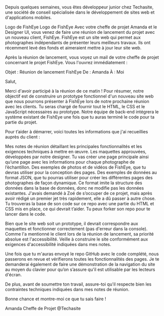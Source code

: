 Depuis quelques semaines, vous êtes développeur junior chez Techasite, une société de conseil spécialisée dans le développement de sites web et d'applications mobiles.

Logo de FishEye
Logo de FishEye
Avec votre cheffe de projet Amanda et le Designer UI, vous venez de faire une réunion de lancement du projet avec un nouveau client, FishEye. FishEye est un site web qui permet aux photographes indépendants de présenter leurs meilleurs travaux. Ils ont récemment levé des fonds et aimeraient mettre à jour leur site web. 

Après la réunion de lancement, vous voyez un mail de votre cheffe de projet concernant le projet FishEye. Vous l'ouvrez immédiatement :

Objet : Réunion de lancement FishEye
De : Amanda
À : Moi

Salut, 

Merci d'avoir participé à la réunion de ce matin ! Pour résumer, notre objectif est de construire un prototype fonctionnel d'un nouveau site web que nous pourrons présenter à FishEye lors de notre prochaine réunion avec les clients. Tu seras chargé de fournir tout le HTML, le CSS et le JavaScript nécessaires au prototype. Notre équipe de back-end intégrera le système existant de FishEye une fois que tu auras terminé le code pour ta partie du projet.

Pour t’aider à démarrer, voici toutes les informations que j'ai recueillies auprès du client :

Mes notes de réunion détaillant les principales fonctionnalités et les exigences techniques à mettre en œuvre. 
Les maquettes approuvées, développées par notre designer. Tu vas créer une page principale ainsi qu’une page avec les informations pour chaque photographe de l’échantillon. 
Des exemples de photos et de vidéos de FishEye, que tu devras utiliser pour la conception des pages. 
Des exemples de données au format JSON, que tu pourras utiliser pour créer les différentes pages des photographes de façon dynamique. Ce format imite la structure des données dans la base de données, donc ne modifie pas les données existantes. 
J'avais demandé à Zoé de s’occuper de ce projet, mais après avoir rédigé un premier jet très rapidement, elle a dû passer à autre chose. Tu trouveras la base de son code sur ce repo avec une partie du HTML et CSS mis en place, ce qui devrait t’aider. Tu peux forker son repo pour te lancer dans le code.

Bien que le site web soit un prototype, il devrait correspondre aux maquettes et fonctionner correctement (pas d'erreur dans la console). Comme l'a mentionné le client lors de la réunion de lancement, sa priorité absolue est l'accessibilité. Veille à construire le site conformément aux exigences d'accessibilité indiquées dans mes notes.

Une fois que tu m'auras envoyé le repo GitHub avec le code complété, nous passerons en revue et vérifierons toutes les fonctionnalités des pages. Je te demanderai également de faire une démonstration de la navigation du site au moyen du clavier pour qu’on s’assure qu'il est utilisable par les lecteurs d'écran.  

De plus, avant de soumettre ton travail, assure-toi qu'il respecte bien les contraintes techniques indiquées dans mes notes de réunion.

Bonne chance et montre-moi ce que tu sais faire !

Amanda
Cheffe de Projet @Techasite
